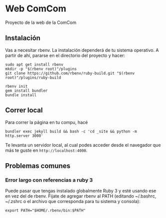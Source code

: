 # Web ComCom
Proyecto de la web de la ComCom

## Instalación

Vas a necesitar rbenv.
La instalación dependerá de tu sistema operativo.
A partir de ahí, pararse en el directorio del proyecto y hacer:

```
sudo apt get install rbenv
mkdir -p "$(rbenv root)"/plugins
git clone https://github.com/rbenv/ruby-build.git "$(rbenv root)"/plugins/ruby-build

rbenv init
gem install bundler
bundle install
```

## Correr local

Para correr la página en tu compu, hacé

```
bundler exec jekyll build && bash -c 'cd _site && python -m http.server 3000'

```

Te levanta un servidor local,
al cual podes acceder desde el navegador que más te guste
en `http://localhost:4000`.

## Problemas comunes

### Error largo con referencias a ruby 3

Puede pasar que tengas instalado globalmente Ruby 3 y esté usando ese en vez del de rbenv.
Fijate de agregar rbenv al PATH (editando ~/.bashrc, ~/.zshrc o el archivo que corresponda para tu sistema y consola):

```
export PATH="$HOME/.rbenv/bin:$PATH"
```
